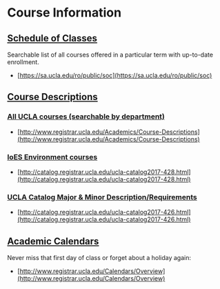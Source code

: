 # Course Information

## [Schedule of Classes](#schedule-of-classes)

Searchable list of all courses offered in a particular term with up-to-date enrollment.

- [https://sa.ucla.edu/ro/public/soc](https://sa.ucla.edu/ro/public/soc)

## [Course Descriptions](#course-descriptions)

### [All UCLA courses (searchable by department)](#all-ucla-courses-searchable-by-department)

- [http://www.registrar.ucla.edu/Academics/Course-Descriptions](http://www.registrar.ucla.edu/Academics/Course-Descriptions)

### [IoES Environment courses](#ioes-environment-courses) 

- [http://catalog.registrar.ucla.edu/ucla-catalog2017-428.html](http://catalog.registrar.ucla.edu/ucla-catalog2017-428.html)

### [UCLA Catalog Major & Minor Description/Requirements](#ucla-catalog-major-minor-description-requirements) 

- [http://catalog.registrar.ucla.edu/ucla-catalog2017-426.html](http://catalog.registrar.ucla.edu/ucla-catalog2017-426.html)

## [Academic Calendars](#academic-calendars)

Never miss that first day of class or forget about a holiday again:

- [http://www.registrar.ucla.edu/Calendars/Overview](http://www.registrar.ucla.edu/Calendars/Overview)

